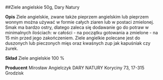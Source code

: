 ##Ziele angielskie 50g, Dary Natury

**Opis** Ziele angielskie, zwane także pieprzem angielskim lub pieprzem wonnym można używać w formie całych ziaren lub w postaci zmielonej. Smak ma bardzo ostry, dlatego zaleca się dodawanie go do potraw w minimalnych ilościach: w całości - na początku gotowania a zmielone -  na 15 min przed jego zakończeniem.
Ziele angielkie polecane jest do duszonych lub pieczonych mięs oraz kwaśnych zup jak kapuśniak czy żurek.  

**Skład** Ziele angielskie 100 %

**Producent** Mirosław Angielczyk DARY NATURY
Koryciny 73, 17-315 Grodzisk
